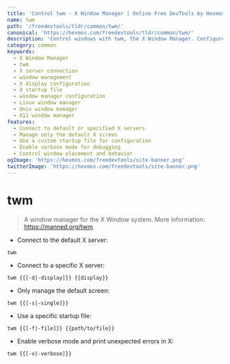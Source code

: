 ```yaml
---
title: 'Control twm - X Window Manager | Online Free DevTools by Hexmos'
name: twm
path: '/freedevtools/tldr/common/twm/'
canonical: 'https://hexmos.com/freedevtools/tldr/common/twm/'
description: 'Control windows with twm, the X Window Manager. Configure X server connections, manage screens, and customize startup files. Free online tool, no registration required.'
category: common
keywords:
  - X Window Manager
  - twm
  - X server connection
  - window management
  - X display configuration
  - X startup file
  - window manager configuration
  - Linux window manager
  - Unix window manager
  - X11 window manager
features:
  - Connect to default or specified X servers
  - Manage only the default X screen
  - Use a custom startup file for configuration
  - Enable verbose mode for debugging
  - Control window placement and behavior
ogImage: 'https://hexmos.com/freedevtools/site-banner.png'
twitterImage: 'https://hexmos.com/freedevtools/site-banner.png'
---
```


# twm

> A window manager for the X Window system.
> More information: <https://manned.org/twm>.

- Connect to the default X server:

`twm`

- Connect to a specific X server:

`twm {{[-d|-display]}} {{display}}`

- Only manage the default screen:

`twm {{[-s|-single]}}`

- Use a specific startup file:

`twm {{[-f|-file]}} {{path/to/file}}`

- Enable verbose mode and print unexpected errors in X:

`twm {{[-v|-verbose]}}`

